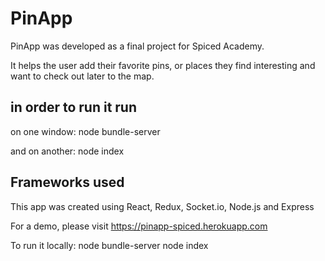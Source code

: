 # PinApp

PinApp was developed as a final project for Spiced Academy.

It helps the user add their favorite pins, or places they find interesting and want to check out later to the map.

in order to run it run 
----------------------
on one window: node bundle-server

and on another: node index


## Frameworks used

This app was created using React, Redux, Socket.io, Node.js and Express

For a demo, please visit https://pinapp-spiced.herokuapp.com

To run it locally:
node bundle-server
node index
